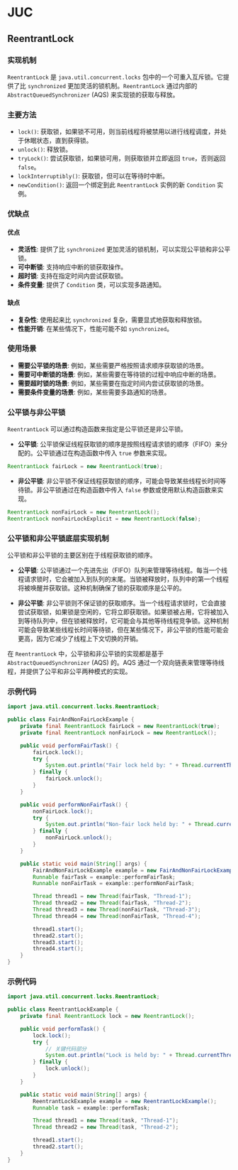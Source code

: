# JUC

## ReentrantLock

<!-- notecardId: 1735269936627 -->

### 实现机制

`ReentrantLock` 是 `java.util.concurrent.locks` 包中的一个可重入互斥锁。它提供了比 `synchronized` 更加灵活的锁机制。`ReentrantLock` 通过内部的 `AbstractQueuedSynchronizer` (AQS) 来实现锁的获取与释放。

### 主要方法

- `lock()`: 获取锁，如果锁不可用，则当前线程将被禁用以进行线程调度，并处于休眠状态，直到获得锁。
- `unlock()`: 释放锁。
- `tryLock()`: 尝试获取锁，如果锁可用，则获取锁并立即返回 `true`，否则返回 `false`。
- `lockInterruptibly()`: 获取锁，但可以在等待时中断。
- `newCondition()`: 返回一个绑定到此 `ReentrantLock` 实例的新 `Condition` 实例。

### 优缺点

#### 优点

- **灵活性**: 提供了比 `synchronized` 更加灵活的锁机制，可以实现公平锁和非公平锁。
- **可中断锁**: 支持响应中断的锁获取操作。
- **超时锁**: 支持在指定时间内尝试获取锁。
- **条件变量**: 提供了 `Condition` 类，可以实现多路通知。

#### 缺点

- **复杂性**: 使用起来比 `synchronized` 复杂，需要显式地获取和释放锁。
- **性能开销**: 在某些情况下，性能可能不如 `synchronized`。

### 使用场景

- **需要公平锁的场景**: 例如，某些需要严格按照请求顺序获取锁的场景。
- **需要可中断锁的场景**: 例如，某些需要在等待锁的过程中响应中断的场景。
- **需要超时锁的场景**: 例如，某些需要在指定时间内尝试获取锁的场景。
- **需要条件变量的场景**: 例如，某些需要多路通知的场景。

### 公平锁与非公平锁

`ReentrantLock` 可以通过构造函数来指定是公平锁还是非公平锁。

- **公平锁**: 公平锁保证线程获取锁的顺序是按照线程请求锁的顺序（FIFO）来分配的。公平锁通过在构造函数中传入 `true` 参数来实现。

```java
ReentrantLock fairLock = new ReentrantLock(true);
```

- **非公平锁**: 非公平锁不保证线程获取锁的顺序，可能会导致某些线程长时间等待锁。非公平锁通过在构造函数中传入 `false` 参数或使用默认构造函数来实现。

```java
ReentrantLock nonFairLock = new ReentrantLock();
ReentrantLock nonFairLockExplicit = new ReentrantLock(false);
```

### 公平锁和非公平锁底层实现机制

公平锁和非公平锁的主要区别在于线程获取锁的顺序。

- **公平锁**: 公平锁通过一个先进先出（FIFO）队列来管理等待线程。每当一个线程请求锁时，它会被加入到队列的末尾。当锁被释放时，队列中的第一个线程将被唤醒并获取锁。这种机制确保了锁的获取顺序是公平的。

- **非公平锁**: 非公平锁则不保证锁的获取顺序。当一个线程请求锁时，它会直接尝试获取锁，如果锁是空闲的，它将立即获取锁。如果锁被占用，它将被加入到等待队列中，但在锁被释放时，它可能会与其他等待线程竞争锁。这种机制可能会导致某些线程长时间等待锁，但在某些情况下，非公平锁的性能可能会更高，因为它减少了线程上下文切换的开销。

在 `ReentrantLock` 中，公平锁和非公平锁的实现都是基于 `AbstractQueuedSynchronizer` (AQS) 的。AQS 通过一个双向链表来管理等待线程，并提供了公平和非公平两种模式的实现。

### 示例代码

```java
import java.util.concurrent.locks.ReentrantLock;

public class FairAndNonFairLockExample {
    private final ReentrantLock fairLock = new ReentrantLock(true);
    private final ReentrantLock nonFairLock = new ReentrantLock();

    public void performFairTask() {
        fairLock.lock();
        try {
            System.out.println("Fair lock held by: " + Thread.currentThread().getName());
        } finally {
            fairLock.unlock();
        }
    }

    public void performNonFairTask() {
        nonFairLock.lock();
        try {
            System.out.println("Non-fair lock held by: " + Thread.currentThread().getName());
        } finally {
            nonFairLock.unlock();
        }
    }

    public static void main(String[] args) {
        FairAndNonFairLockExample example = new FairAndNonFairLockExample();
        Runnable fairTask = example::performFairTask;
        Runnable nonFairTask = example::performNonFairTask;

        Thread thread1 = new Thread(fairTask, "Thread-1");
        Thread thread2 = new Thread(fairTask, "Thread-2");
        Thread thread3 = new Thread(nonFairTask, "Thread-3");
        Thread thread4 = new Thread(nonFairTask, "Thread-4");

        thread1.start();
        thread2.start();
        thread3.start();
        thread4.start();
    }
}
```
### 示例代码

```java
import java.util.concurrent.locks.ReentrantLock;

public class ReentrantLockExample {
    private final ReentrantLock lock = new ReentrantLock();

    public void performTask() {
        lock.lock();
        try {
            // 关键代码部分
            System.out.println("Lock is held by: " + Thread.currentThread().getName());
        } finally {
            lock.unlock();
        }
    }

    public static void main(String[] args) {
        ReentrantLockExample example = new ReentrantLockExample();
        Runnable task = example::performTask;

        Thread thread1 = new Thread(task, "Thread-1");
        Thread thread2 = new Thread(task, "Thread-2");

        thread1.start();
        thread2.start();
    }
}
```
